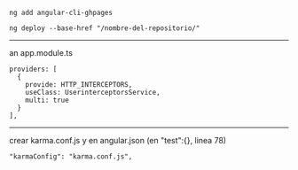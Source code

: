```
ng add angular-cli-ghpages
```
```
ng deploy --base-href "/nombre-del-repositorio/"
```

---

an app.module.ts

```
providers: [
  {
    provide: HTTP_INTERCEPTORS,
    useClass: UserinterceptorsService,
    multi: true
  }
],
```


---


crear karma.conf.js y en angular.json (en "test":{}, linea 78)

```
"karmaConfig": "karma.conf.js",

```

